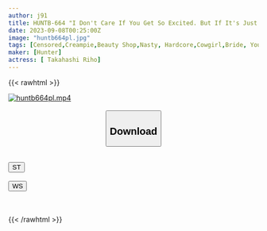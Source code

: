 ```yaml
---
author: j91
title: HUNTB-664 "I Don't Care If You Get So Excited. But If It's Just A Little Bit... It's A Secret." Beginner Mark's Colossal Breasts Young Wife's Men's Massage Parlor! Far From Refusing To The Relentless Touch Of The Male Customer
date: 2023-09-08T00:25:00Z
image: "huntb664pl.jpg"
tags: [Censored,Creampie,Beauty Shop,Nasty, Hardcore,Cowgirl,Bride, Young Wife	 ]
maker: [Hunter]
actress: [ Takahashi Riho]
---
```



{{< rawhtml >}}

<div class="video" data-videoid="bro44dpWW8FRbk">
    <a href="javascript:;">
        <img src="https://my.j91.asia/posts/huntb664pl/huntb664pl.jpg" width="WIDTH" height="HEIGHT" alt="huntb664pl.mp4" loading="lazy">
    </a>
</div>

<script type="text/javascript" src="https://j91.asia/asset/on-demand-st.js"></script>

<br>
  <link rel="stylesheet" href="https://j91.asia/asset/bs5.css">
  
  <center>
  <button class="btn btn-primary" type="button" data-bs-toggle="collapse" data-bs-target=".multi-collapse" aria-expanded="false" aria-controls="multiCollapseExample1 multiCollapseExample2"><h2>Download</h2></button></center>
</p>
<div class="row">
  <div class="col">
    <div class="collapse multi-collapse" id="multiCollapseExample1">
      <div class="card card-body">
	      	      <br>
<div class="buttons">  
<a href="https://streamtape.to/v/bro44dpWW8FRbk"><button class="btn-hover color-3"><i class="fa fa-download"></i> ST</button></a></div>
    </div>
  </div>
</div>
  <div class="col">
    <div class="collapse multi-collapse" id="multiCollapseExample2">
      <div class="card card-body">
	      <br>
<div class="buttons">
    <a href="https://wolfstream.tv/kvc095ovzs58"><button class="btn-hover color-9"><i class="fa fa-download"></i> WS</button></a></div>
<br><br>
      </div>
    </div>
  </div>
</div>

{{< /rawhtml >}}
